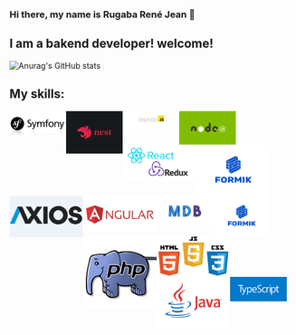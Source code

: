 ### Hi there, my name is Rugaba René Jean 👋

## I am a bakend developer! welcome!

![Anurag's GitHub stats](https://github-readme-stats.vercel.app/api?username=ReneRugaba&theme=calm&show_icons=true)

## My skills:
<img align="left" width="100px" src="https://github.com/ReneRugaba/ReneRugaba/blob/main/img/SYMF.jpg"/>
<img align="left" width="100px" src="https://github.com/ReneRugaba/ReneRugaba/blob/main/img/nest.png"/>
<img align="left" width="100px" src="https://github.com/ReneRugaba/ReneRugaba/blob/main/img/express.png"/>
<img align="left" width="100px" src="https://github.com/ReneRugaba/ReneRugaba/blob/main/img/0%20T6tdupZFishq1o5t.png"/>
<img align="left" width="130px" src="https://github.com/ReneRugaba/ReneRugaba/blob/main/img/REACT.png"/>
<img align="left" width="130px" src="https://github.com/ReneRugaba/ReneRugaba/blob/main/img/Formik-1.png"/>
<img align="left" width="130px" src="https://github.com/ReneRugaba/ReneRugaba/blob/main/img/axios1.png"/>
<img align="left" width="130px" src="https://github.com/ReneRugaba/ReneRugaba/blob/main/img/ANGULAR.png"/>
<img align="left" width="100px" src="https://github.com/ReneRugaba/ReneRugaba/blob/main/img/MDB.jpg"/>
<img align="left" width="100px" src="https://github.com/ReneRugaba/ReneRugaba/blob/main/img/Formik-1.png"/>
<img align="left" width="130px" src="https://github.com/ReneRugaba/ReneRugaba/blob/main/img/astuces-php1.jpg"/>
<img align="left" width="130px" src="https://github.com/ReneRugaba/ReneRugaba/blob/main/img/html-css-js.jpg"/>
<img align="left" width="130px" src="https://github.com/ReneRugaba/ReneRugaba/blob/main/img/java-logo.jpg"/>
<img align="left" width="100px" src="https://github.com/ReneRugaba/ReneRugaba/blob/main/img/typescript.png"/>

